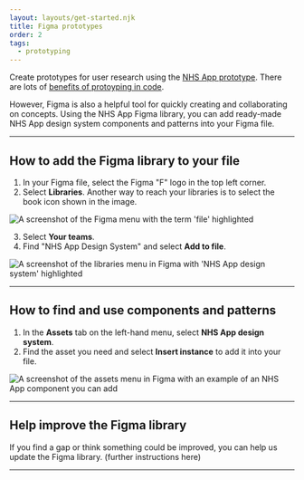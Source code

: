 ```yaml
---
layout: layouts/get-started.njk
title: Figma prototypes
order: 2
tags:
  - prototyping
---
```


Create prototypes for user research using the [NHS App prototype](https://design-system.nhsapp.service.nhs.uk/get-started/nhsapp-prototype/). There are lots of [benefits of protoyping in code](https://digital.nhs.uk/blog/design-matters/2025/why-we-are-reinvesting-in-the-nhs-prototype-kit).

However, Figma is also a helpful tool for quickly creating and collaborating on concepts. Using the NHS App Figma library, you can add ready-made NHS App design system components and patterns into your Figma file.

<hr class="nhsuk-section-break nhsuk-section-break--xl nhsuk-section-break--visible app-section-break--width-4">

## How to add the Figma library to your file

1. In your Figma file, select the Figma "F" logo in the top left corner.
2. Select **Libraries**. Another way to reach your libraries is to select the book icon shown in the image.

![A screenshot of the Figma menu with the term 'file' highlighted](/assets/images/figma-library-step-1.png)

3. Select **Your teams**.
4. Find "NHS App Design System" and select **Add to file**.

![A screenshot of the libraries menu in Figma with 'NHS App design system' highlighted](/assets/images/figma-library-step-2.png)

<hr class="nhsuk-section-break nhsuk-section-break--xl nhsuk-section-break--visible app-section-break--width-4">

## How to find and use components and patterns

1. In the **Assets** tab on the left-hand menu, select **NHS App design system**.
2. Find the asset you need and select **Insert instance** to add it into your file.

![A screenshot of the assets menu in Figma with an example of an NHS App component you can add](/assets/images/figma-library-step-3.png)

<hr class="nhsuk-section-break nhsuk-section-break--xl nhsuk-section-break--visible app-section-break--width-4">

## Help improve the Figma library

If you find a gap or think something could be improved, you can help us update the Figma library. (further instructions here)

<hr class="nhsuk-section-break nhsuk-section-break--xl nhsuk-section-break--visible app-section-break--width-4">
